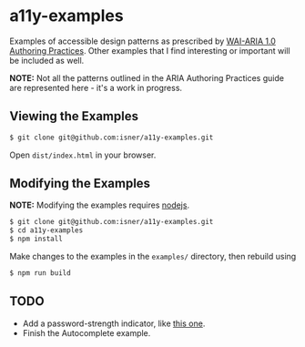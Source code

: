
# a11y-examples

Examples of accessible design patterns as prescribed by [WAI-ARIA 1.0 Authoring Practices](http://www.w3.org/TR/wai-aria-practices/#aria_ex). Other examples that I find interesting or important will be included as well.

**NOTE:** Not all the patterns outlined in the ARIA Authoring Practices guide are represented here - it's a work in progress.

## Viewing the Examples

```bash
$ git clone git@github.com:isner/a11y-examples.git
```

Open `dist/index.html` in your browser.

## Modifying the Examples

**NOTE:** Modifying the examples requires [nodejs](https://nodejs.org/en/).

```bash
$ git clone git@github.com:isner/a11y-examples.git
$ cd a11y-examples
$ npm install
```

Make changes to the examples in the `examples/` directory, then rebuild using

```bash
$ npm run build
```

## TODO

- Add a password-strength indicator, like [this one](https://css-tricks.com/password-strength-meter/).
- Finish the Autocomplete example.
